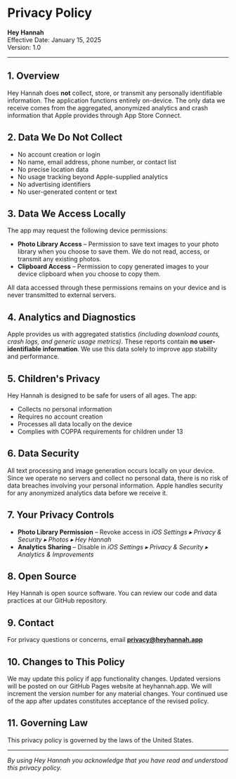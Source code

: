 # Privacy Policy

**Hey Hannah**  
Effective Date: January 15, 2025  
Version: 1.0

---

## 1. Overview

Hey Hannah does **not** collect, store, or transmit any personally identifiable information. The application functions entirely on-device. The only data we receive comes from the aggregated, anonymized analytics and crash information that Apple provides through App Store Connect.

## 2. Data We Do **Not** Collect

- No account creation or login
- No name, email address, phone number, or contact list
- No precise location data
- No usage tracking beyond Apple-supplied analytics
- No advertising identifiers
- No user-generated content or text

## 3. Data We Access Locally

The app may request the following device permissions:

- **Photo Library Access** – Permission to save text images to your photo library when you choose to save them. We do not read, access, or transmit any existing photos.
- **Clipboard Access** – Permission to copy generated images to your device clipboard when you choose to copy them.

All data accessed through these permissions remains on your device and is never transmitted to external servers.

## 4. Analytics and Diagnostics

Apple provides us with aggregated statistics _(including download counts, crash logs, and generic usage metrics)_. These reports contain **no user-identifiable information**. We use this data solely to improve app stability and performance.

## 5. Children's Privacy

Hey Hannah is designed to be safe for users of all ages. The app:

- Collects no personal information
- Requires no account creation
- Processes all data locally on the device
- Complies with COPPA requirements for children under 13

## 6. Data Security

All text processing and image generation occurs locally on your device. Since we operate no servers and collect no personal data, there is no risk of data breaches involving your personal information. Apple handles security for any anonymized analytics data before we receive it.

## 7. Your Privacy Controls

- **Photo Library Permission** – Revoke access in _iOS Settings ▸ Privacy & Security ▸ Photos ▸ Hey Hannah_
- **Analytics Sharing** – Disable in _iOS Settings ▸ Privacy & Security ▸ Analytics & Improvements_

## 8. Open Source

Hey Hannah is open source software. You can review our code and data practices at our GitHub repository.

## 9. Contact

For privacy questions or concerns, email **privacy@heyhannah.app**

## 10. Changes to This Policy

We may update this policy if app functionality changes. Updated versions will be posted on our GitHub Pages website at heyhannah.app. We will increment the version number for any material changes. Your continued use of the app after updates constitutes acceptance of the revised policy.

## 11. Governing Law

This privacy policy is governed by the laws of the United States.

---

_By using Hey Hannah you acknowledge that you have read and understood this privacy policy._
